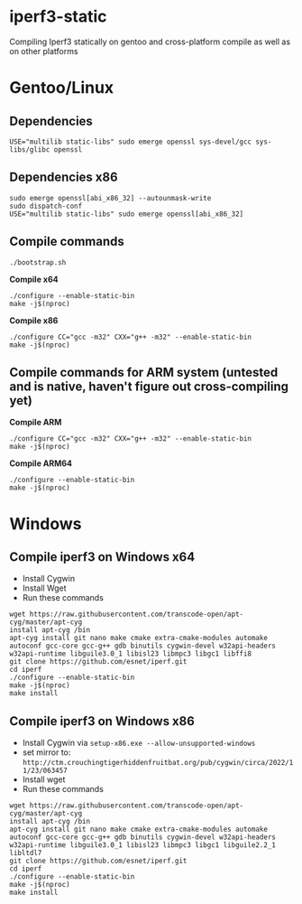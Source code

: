 # iperf3-static
Compiling Iperf3 statically on gentoo and cross-platform compile as well as on other platforms

# Gentoo/Linux

## Dependencies
`USE="multilib static-libs" sudo emerge openssl sys-devel/gcc sys-libs/glibc openssl`

## Dependencies x86
```
sudo emerge openssl[abi_x86_32] --autounmask-write
sudo dispatch-conf
USE="multilib static-libs" sudo emerge openssl[abi_x86_32]
```

## Compile commands
`./bootstrap.sh`

**Compile x64**
```
./configure --enable-static-bin
make -j$(nproc)
```
**Compile x86**
```
./configure CC="gcc -m32" CXX="g++ -m32" --enable-static-bin
make -j$(nproc)
```
## Compile commands for ARM system (untested and is native, haven't figure out cross-compiling yet)

**Compile ARM**
```
./configure CC="gcc -m32" CXX="g++ -m32" --enable-static-bin
make -j$(nproc)
```

**Compile ARM64**
```
./configure --enable-static-bin
make -j$(nproc)
```
# Windows

## Compile iperf3 on Windows x64
- Install Cygwin
- Install Wget
- Run these commands
```
wget https://raw.githubusercontent.com/transcode-open/apt-cyg/master/apt-cyg
install apt-cyg /bin
apt-cyg install git nano make cmake extra-cmake-modules automake autoconf gcc-core gcc-g++ gdb binutils cygwin-devel w32api-headers w32api-runtime libguile3.0_1 libisl23 libmpc3 libgc1 libffi8
git clone https://github.com/esnet/iperf.git
cd iperf
./configure --enable-static-bin
make -j$(nproc)
make install
```

## Compile iperf3 on Windows x86

- Install Cygwin via `setup-x86.exe --allow-unsupported-windows`
- set mirror to: `http://ctm.crouchingtigerhiddenfruitbat.org/pub/cygwin/circa/2022/11/23/063457`
- Install wget
- Run these commands
```
wget https://raw.githubusercontent.com/transcode-open/apt-cyg/master/apt-cyg
install apt-cyg /bin
apt-cyg install git nano make cmake extra-cmake-modules automake autoconf gcc-core gcc-g++ gdb binutils cygwin-devel w32api-headers w32api-runtime libguile3.0_1 libisl23 libmpc3 libgc1 libguile2.2_1 libltdl7
git clone https://github.com/esnet/iperf.git
cd iperf
./configure --enable-static-bin
make -j$(nproc)
make install
```
